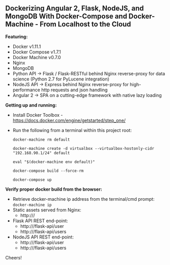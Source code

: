 ## Dockerizing Angular 2, Flask, NodeJS, and MongoDB With Docker-Compose and Docker-Machine - From Localhost to the Cloud

**Featuring:**

- Docker v1.11.1
- Docker Compose v1.7.1
- Docker Machine v0.7.0
- Nginx
- MongoDB
- Python API -> Flask / Flask-RESTful behind Nginx reverse-proxy for data science (Python 2.7 for PyLucene integration)
- NodeJS API -> Express behind Nginx reverse-proxy for high-performance http requests and json handling
- Angular 2 ->  SPA on a cutting-edge framework with native lazy loading

**Getting up and running:**
- Install Docker Toolbox - https://docs.docker.com/engine/getstarted/step_one/
- Run the following from a terminal within this project root:

    `docker-machine rm default`
    
    `docker-machine create -d virtualbox --virtualbox-hostonly-cidr "192.168.90.1/24" default`
    
    `eval "$(docker-machine env default)"`
    
    `docker-compose build --force-rm`
    
    `docker-compose up`
    
**Verify proper docker build from the browser:**
- Retrieve docker-machine ip address from the terminal/cmd prompt:
    `docker-machine ip`
- Static assets served from Nginx:
    - http://<docker-machine ip>/
- Flask API REST end-point:
    - http://<docker-machine ip>/flask-api/user
    - http://<docker-machine ip>/flask-api/users
- NodeJS API REST end-point:
    - http://<docker-machine ip>/flask-api/user
    - http://<docker-machine ip>/flask-api/users

Cheers!
